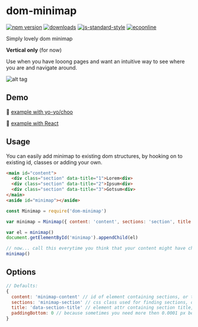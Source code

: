 # dom-minimap 
[![npm version][2]][3] [![downloads][8]][9] [![js-standard-style][10]][11] [![ecoonline](http://img.shields.io/badge/Development%20sponsored%20by-ecoonline-green.svg?style=flat-square)](http://ecoonline.no/)

Simply lovely dom minimap

**Vertical only** (for now)

Use when you have looong pages and want an intuitive way to see where you are and navigate around.

![alt tag](https://raw.githubusercontent.com/reminyborg/dom-minimap/master/dom-minimap.gif)

## Demo
:steam_locomotive: [example with yo-yo/choo](http://requirebin.com/?gist=5fb5398f612a208b4ca4854183c5c2d2)

:high_brightness: [example with React](http://requirebin.com/?gist=d1f74fd4942dc1ffa0c91b54809a3f0e)

## Usage
You can easily add minimap to existing dom structures, by hooking on to existing id, classes or adding your own.
```html
<main id="content">
  <div class="section" data-title="1">Lorem<div>
  <div class="section" data-title="2">Ipsum<div>
  <div class="section" data-title="3">Gotsum<div>
</main>
<aside id="minimap"></aside>
```

```js
const Minimap = require('dom-minimap')

var minimap = Minimap({ content: 'content', sections: 'section', title: 'data-title' })

var el = minimap()
document.getElementById('minimap').appendChild(el)

// now... call this everytime you think that your content might have changed. Its ok... its cheap.
minimap()

```

## Options
```js
// Defaults:
{
  content: 'minimap-content' // id of element containing sections, or the element directly
  sections: 'minimap-section' // css class used for finding sections, or a function (containerElm) => return Array(sections)
  title: 'data-section-title' // element attr containing section title, or a function (sectionElm) => return title
  paddingBottom: 0 // because sometimes you need more then 0.0001 px between sections, put <value>px or <value>%
}
```

[2]: https://img.shields.io/npm/v/dom-minimap.svg?style=flat-square
[3]: https://npmjs.org/package/dom-minimap
[8]: http://img.shields.io/npm/dm/dom-minimap.svg?style=flat-square
[9]: https://npmjs.org/package/dom-minimap
[10]: https://img.shields.io/badge/code%20style-standard-brightgreen.svg?style=flat-square
[11]: https://github.com/feross/standard
